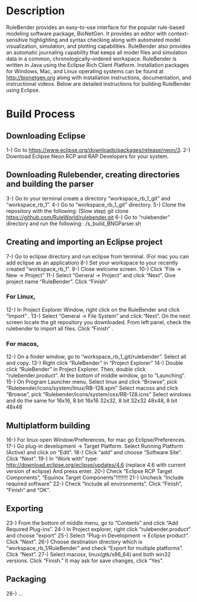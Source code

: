 # Description #
RuleBender provides an easy-to-use interface for the popular rule-based modeling software package, BioNetGen. It provides an editor with context-sensitive highlighting and syntax checking along with automated model visualization, simulation, and plotting capabilities. RuleBender also provides an automatic journaling capability that keeps all model files and simulation data in a common, chronologically-ordered workspace. RuleBender is written in Java using the Eclipse Rich Client Platform. Installation packages for Windows, Mac, and Linux operating systems can be found at http://bionetgen.org along with installation instructions, documentation, and instructional videos. Below are detailed instructions for building RuleBender using Eclipse. 

# Build Process #

## Downloading Eclipse ##

1-) Go to https://www.eclipse.org/downloads/packages/release/neon/3.
2-) Download Eclipse Neon RCP and RAP Developers for your system. 

## Downloading Rulebender, creating directories and building the parser ##

3-) Go to your terminal create a directory “workspace_rb_1_git” and “workspace_rb_1”. 
4-) Go to “workspace_rb_1_git” directory. 
5-) Clone the repository with the following: (Slow step)
git clone https://github.com/RuleWorld/rulebender.git 
6-) Go to “rulebender” directory and run the following: 
./s_build_BNGParser.sh 

## Creating and importing an Eclipse project ##

7-) Go to eclipse directory and run eclipse from terminal. (For mac you can add eclipse as an application)
8-) Set your workspace to your recently created “workspace_rb_1”.
9-) Close welcome screen. 
10-) Click “File -> New -> Project” 
11-) Select “General -> Project” and click “Next”. Give project name “RuleBender”. Click “Finish”

### For Linux, ###

12-) In Project Explorer Window, right click on the RuleBender and click “Import” . 
13-) Select “General -> File System” and click “Next”. On the next screen locate the git repository you downloaded. From left panel, check the rulebender to import all files. Click “Finish” . 

### For macos, ###

12-) On a finder window, go to “workspace_rb_1_git/rulebender”. Select all and copy. 
13-) Right click “RuleBender” in “Project Explorer”
14-) Double click “RuleBender” in Project Explorer. Then, double click “rulebender.product”. At the bottom of middle window, go to “Launching”. 
15-) On Program Launcher menu, 
Select linux and click “Browse”, pick “Rulebender/icons/system/linux/RB-128.xpm”
Select macosx and click “Browse”, pick “Rulebender/icons/system/osx/RB-128.icns”
Select windows and do the same for
16x16, 8 bit
16x16
32x32, 8 bit
32x32
48x48, 8 bit
48x48

## Multiplatform building ##

16-) For linux open Window/Preferences, for mac go Eclipse/Preferences. 
17-) Go plug-in development -> Target Platform. Select Running Platform (Active) and click on “Edit”. 
18-) Click “add” and choose “Software Site”. Click “Next”. 
19-) In “Work with” type: 
http://download.eclipse.org/eclipse/updates/4.6 (replace 4.6 with current version of eclipse)
And press enter. 
20-) Check “Eclipse RCP Target Components”, “Equinox Target Components”!!!!!!!!
21-) Uncheck “Include required software”
22-) Check “Include all environments”. Click “Finish”, “Finish” and “OK”. 

## Exporting ##

23-) From the bottom of middle menu, go to “Contents” and click “Add Required  Plug-ins”. 
24-) In Project explorer, right click “rulebender.product” and choose “export” 
25-) Select “Plug-in Development -> Eclipse product”. Click “Next”. 
26-) Choose destination directory which is “workspace_rb_1/RuleBender” and check “Export for multiple platforms”. Click “Next”. 
27-) Select macosx, linux(gtk/x86_64) and both win32 versions. Click “Finish.” It may ask for save changes, click “Yes”.  

## Packaging ##

28-) ...
